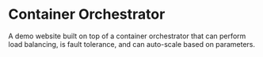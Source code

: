 # Container Orchestrator

A demo website built on top of a container orchestrator that can perform load balancing, is fault tolerance, and can auto-scale based on parameters.

